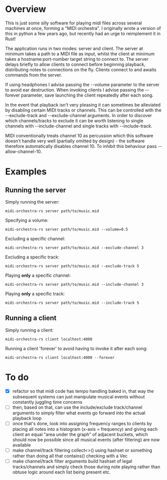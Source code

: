 # Overview

This is just some silly software for playing midi files across several machines at once, forming a "MIDI orchestra". I originally wrote a version of this in python a few years ago, but recently had an urge to reimplement it in Rust!

The application runs in two modes: server and client. The server at minimum takes a path to a MIDI file as input, whilst the client at minimum takes a hostname:port-number target string to connect to. The server delays briefly to allow clients to connect before beginning playback, distributing notes to connections on the fly. Clients connect to and awaits commands from the server.

If using headphones I advise passing the --volume parameter to the server to avoid ear destruction. When invoking clients I advise passing the --forever parameter, save launching the client repeatedly after each song.

In the event that playback isn't very pleasing it can sometimes be alleviated by disabling certain MIDI tracks or channels. This can be controlled with the --exclude-track and --exclude-channel arguments. In order to discover which channels/tracks to exclude it can be worth listening to single channels with --include-channel and single tracks with --include-track.

MIDI conventionally treats channel 10 as percussion which this software doesn't handle very well (partially omitted by design) - the software therefore automatically disables channel 10. To inhibit this behaviour pass --allow-channel-10.

# Examples

## Running the server

Simply running the server:

`midi-orchestra-rs server path/to/music.mid`

Specifying a volume:

`midi-orchestra-rs server path/to/music.mid --volume=0.5`

Excluding a specific channel:

`midi-orchestra-rs server path/to/music.mid --exclude-channel 3`

Excluding a specific track:

`midi-orchestra-rs server path/to/music.mid --exclude-track 5`

Playing **only** a specific channel:

`midi-orchestra-rs server path/to/music.mid --include-channel 3`

Playing **only** a specific track:

`midi-orchestra-rs server path/to/music.mid --include-track 5`

## Running a client

Simply running a client:

`midi-orchestra-rs client localhost:4000`

Running a client 'forever' to avoid having to invoke it after each song:

`midi-orchestra-rs client localhost:4000 --forever`

# To do

- [x] refactor so that midi code has tempo handling baked in, that way the subsequent systems can just manipulate musical events without constantly juggling time concerns
- [ ] then, based on that, can use the include/exclude track/channel arguments to simply filter what events go forward into the actual playback loop
- [ ] once that's done, look into assigning frequency ranges to clients by placing all notes into a histogram (x-axis = frequency) and giving each client an equal "area under the graph" of adjacent buckets, which should now be possible since all musical events (after filtering) are now available
- [ ] make channel/track filtering collect<>() using hashset or something rather than doing all that contains() checking with a Vec
- [ ] make channel/track filter arguments build hashset of legal tracks/channels and simply check those during note playing rather than obtuse logic around each list being present etc.
